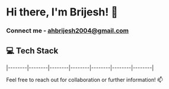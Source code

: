 # Hi there, I'm Brijesh! 👋

### Connect me - ahbrijesh2004@gmail.com

## 💻 Tech Stack


|--------|--------|--------|--------|--------|--------|--------|



Feel free to reach out for collaboration or further information! 📫

